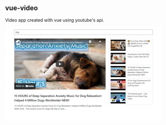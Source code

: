 ## vue-video
Video app created with vue using youtube's api.

![screenshot of project](/video-browser/vue-video.jpg)
